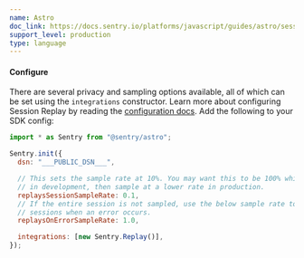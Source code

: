 ```yaml
---
name: Astro
doc_link: https://docs.sentry.io/platforms/javascript/guides/astro/session-replay/
support_level: production
type: language
---
```


#### Configure

There are several privacy and sampling options available, all of which can be set using the `integrations` constructor. Learn more about configuring Session Replay by reading the [configuration docs](https://docs.sentry.io/platforms/javascript/session-replay/). Add the following to your SDK config:

```javascript
import * as Sentry from "@sentry/astro";

Sentry.init({
  dsn: "___PUBLIC_DSN___",

  // This sets the sample rate at 10%. You may want this to be 100% while
  // in development, then sample at a lower rate in production.
  replaysSessionSampleRate: 0.1,
  // If the entire session is not sampled, use the below sample rate to sample
  // sessions when an error occurs.
  replaysOnErrorSampleRate: 1.0,

  integrations: [new Sentry.Replay()],
});
```

